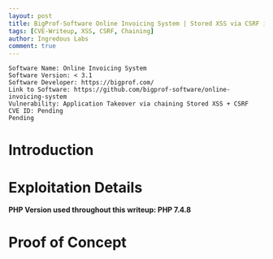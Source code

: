 ```yaml
---
layout: post
title: BigProf-Software Online Invoicing System | Stored XSS via CSRF in /admin/pageEditGroup.php -> Application Takeover
tags: [CVE-Writeup, XSS, CSRF, Chaining]
author: Ingredous Labs
comment: true
---
```


```
Software Name: Online Invoicing System
Software Version: < 3.1
Software Developer: https://bigprof.com/
Link to Software: https://github.com/bigprof-software/online-invoicing-system
Vulnerability: Application Takeover via chaining Stored XSS + CSRF
CVE ID: Pending
Pending
```

# Introduction


# Exploitation Details

**PHP Version used throughout this writeup: PHP 7.4.8**



# Proof of Concept
